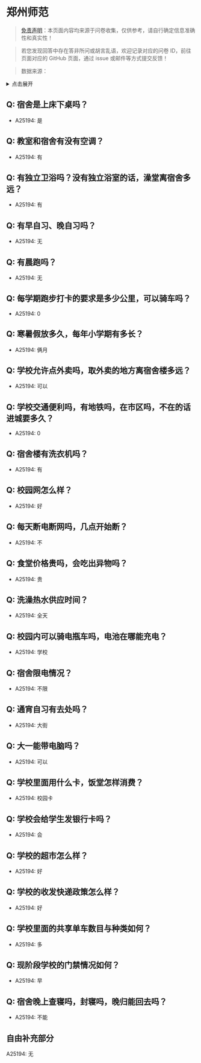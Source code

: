 # 郑州师范

> [免责声明](https://colleges.chat/#_3)：本页面内容均来源于问卷收集，仅供参考，请自行确定信息准确性和真实性！

> 若您发现回答中存在答非所问或胡言乱语，欢迎记录对应的问卷 ID，前往页面对应的 GitHub 页面，通过 issue 或邮件等方式提交反馈！

> 数据来源：

<details><summary>点击展开</summary>
<ul>
<li>A25194: 匿名 (2024 年 06 月)</li>
</ul>
</details>

## Q: 宿舍是上床下桌吗？

- A25194: 是

## Q: 教室和宿舍有没有空调？

- A25194: 有

## Q: 有独立卫浴吗？没有独立浴室的话，澡堂离宿舍多远？

- A25194: 有

## Q: 有早自习、晚自习吗？

- A25194: 无

## Q: 有晨跑吗？

- A25194: 无

## Q: 每学期跑步打卡的要求是多少公里，可以骑车吗？

- A25194: 0

## Q: 寒暑假放多久，每年小学期有多长？

- A25194: 俩月

## Q: 学校允许点外卖吗，取外卖的地方离宿舍楼多远？

- A25194: 可以

## Q: 学校交通便利吗，有地铁吗，在市区吗，不在的话进城要多久？

- A25194: 0

## Q: 宿舍楼有洗衣机吗？

- A25194: 有

## Q: 校园网怎么样？

- A25194: 好

## Q: 每天断电断网吗，几点开始断？

- A25194: 不

## Q: 食堂价格贵吗，会吃出异物吗？

- A25194: 贵

## Q: 洗澡热水供应时间？

- A25194: 全天

## Q: 校园内可以骑电瓶车吗，电池在哪能充电？

- A25194: 学校

## Q: 宿舍限电情况？

- A25194: 不限

## Q: 通宵自习有去处吗？

- A25194: 大街

## Q: 大一能带电脑吗？

- A25194: 可以

## Q: 学校里面用什么卡，饭堂怎样消费？

- A25194: 校园卡

## Q: 学校会给学生发银行卡吗？

- A25194: 会

## Q: 学校的超市怎么样？

- A25194: 好

## Q: 学校的收发快递政策怎么样？

- A25194: 好

## Q: 学校里面的共享单车数目与种类如何？

- A25194: 多

## Q: 现阶段学校的门禁情况如何？

- A25194: 早

## Q: 宿舍晚上查寝吗，封寝吗，晚归能回去吗？

- A25194: 不能

## 自由补充部分

A25194: 无